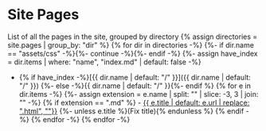 # Site Pages

List of all the pages in the site, grouped by directory
{% assign directories = site.pages | group_by: "dir" %}
{% for dir in directories -%}
{%- if dir.name == "assets/css" -%}{%- continue -%}{%- endif -%}
{%- assign have_index = dir.items | where: "name", "index.md"  | default: false -%}
- {% if have_index -%}[{{ dir.name | default: "/" }}]({{ dir.name | default: "/" }})
  {%- else -%}{{ dir.name | default: "/" }}{%- endif %}
{% for e in dir.items -%}
{%- assign extension = e.name | split: "" | slice: -3, 3 | join: "" -%}
{% if extension == ".md"
%}    - <a href="{{ e.url | replace: '.html', '' }}">{{ e.title | default: e.url | replace: ".html", ""}}</a> {%- unless e.title %}(Fix title){% endunless %}
{% endif -%}
{% endfor -%}
{% endfor -%}
